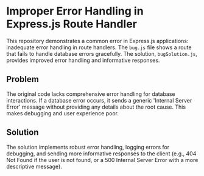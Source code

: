 # Improper Error Handling in Express.js Route Handler

This repository demonstrates a common error in Express.js applications: inadequate error handling in route handlers. The `bug.js` file shows a route that fails to handle database errors gracefully.  The solution, `bugSolution.js`, provides improved error handling and informative responses.

## Problem

The original code lacks comprehensive error handling for database interactions. If a database error occurs, it sends a generic 'Internal Server Error' message without providing any details about the root cause.  This makes debugging and user experience poor.

## Solution

The solution implements robust error handling, logging errors for debugging, and sending more informative responses to the client (e.g., 404 Not Found if the user is not found, or a 500 Internal Server Error with a more descriptive message).